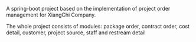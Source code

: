 A spring-boot project based on the implementation of project order management for XiangChi Company.

The whole project consists of modules: package order, contract order, cost detail, customer, project source, staff and restream detail  